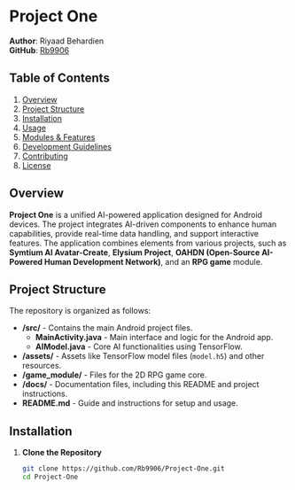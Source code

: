 # Project One

**Author**: Riyaad Behardien  
**GitHub**: [Rb9906](https://github.com/Rb9906)

## Table of Contents
1. [Overview](#overview)
2. [Project Structure](#project-structure)
3. [Installation](#installation)
4. [Usage](#usage)
5. [Modules & Features](#modules--features)
6. [Development Guidelines](#development-guidelines)
7. [Contributing](#contributing)
8. [License](#license)

## Overview
**Project One** is a unified AI-powered application designed for Android devices. The project integrates AI-driven components to enhance human capabilities, provide real-time data handling, and support interactive features. The application combines elements from various projects, such as **Symtium AI Avatar-Create**, **Elysium Project**, **OAHDN (Open-Source AI-Powered Human Development Network)**, and an **RPG game** module.

## Project Structure
The repository is organized as follows:
- **/src/** - Contains the main Android project files.
  - **MainActivity.java** - Main interface and logic for the Android app.
  - **AIModel.java** - Core AI functionalities using TensorFlow.
- **/assets/** - Assets like TensorFlow model files (`model.h5`) and other resources.
- **/game_module/** - Files for the 2D RPG game core.
- **/docs/** - Documentation files, including this README and project instructions.
- **README.md** - Guide and instructions for setup and usage.

## Installation
1. **Clone the Repository**
   ```bash
   git clone https://github.com/Rb9906/Project-One.git
   cd Project-One
